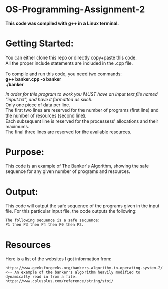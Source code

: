 # OS-Programming-Assignment-2
**This code was compiled with g++ in a Linux terminal.**
# Getting Started:
You can either clone this repo or directly copy+paste this code.\
All the proper include statements are included in the .cpp file.\
 \
To compile and run this code, you need two commands:\
**g++ banker.cpp -o banker**\
**./banker**

*In order for this program to work you MUST have an input text file named "input.txt", and have it formatted as such:*\
Only one piece of data per line.\
The first two lines are reserved for the number of programs (first line) and the number of resources (second line).\
Each subsequent line is reserved for the processess' allocations and their maximums.\
The final three lines are reserved for the available resources.
# Purpose:
This code is an example of The Banker's Algorithm, showing the safe sequence for any given number of programs and resources.
# Output:
This code will output the safe sequence of the programs given in the input file.
For this particular input file, the code outputs the following:
```
The following sequence is a safe sequence:
P1 then P3 then P4 then P0 then P2.
```
# Resources
Here is a list of the websites I got information from:
```
https://www.geeksforgeeks.org/bankers-algorithm-in-operating-system-2/  <-- An example of the banker's algorithm heavily modified to dynamically read in from a file.
https://www.cplusplus.com/reference/string/stoi/
```
